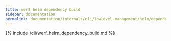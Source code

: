 ```yaml
---
title: werf helm dependency build
sidebar: documentation
permalink: documentation/internals/cli/lowlevel-management/helm/dependency/build.html
---
```


{% include /cli/werf_helm_dependency_build.md %}
